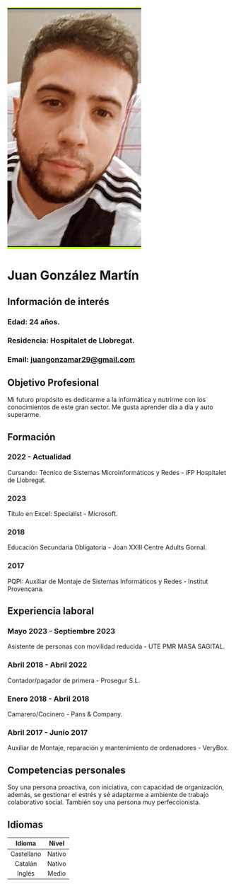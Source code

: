 <img src="https://github.com/tormaco29/tormaco29.github.io/blob/main/Captura%20de%20pantalla%202023-12-13%20092404.png">

# **Juan González Martín**

## Información de interés
### Edad: 24 años.
### Residencia: Hospitalet de Llobregat.
### Email: juangonzamar29@gmail.com

## Objetivo Profesional
Mi futuro propósito es dedicarme a la informática y nutrirme con los conocimientos de este gran sector. Me gusta aprender día a día y auto superarme.

## Formación
### 2022 - Actualidad
Cursando: Técnico de Sistemas Microinformáticos y Redes - iFP Hospitalet de Llobregat.
### 2023
Título en Excel: Specialist - Microsoft.
### 2018 
Educación Secundaria Obligatoria - Joan XXIII·Centre Adults Gornal.
 ### 2017 
PQPI: Auxiliar de Montaje de Sistemas Informáticos y Redes - Institut Provençana.
 
## Experiencia laboral
### Mayo 2023 - Septiembre 2023
Asistente de personas con movilidad reducida - UTE PMR MASA SAGITAL.
### Abril 2018 - Abril 2022
Contador/pagador de primera - Prosegur S.L.
### Enero 2018 - Abril 2018
Camarero/Cocinero - Pans & Company.
### Abril 2017 - Junio 2017
Auxiliar de Montaje, reparación y mantenimiento de ordenadores - VeryBox.

## Competencias personales
Soy una persona proactiva, con iniciativa, con capacidad de
organización, además, se gestionar el estrés y sé adaptarme a ambiente
de trabajo colaborativo social.
También soy una persona muy perfeccionista.

## Idiomas
| Idioma | Nivel |
|:---:|   :---:|
|Castellano | Nativo|
|Catalán| Nativo|
|Inglés| Medio|
